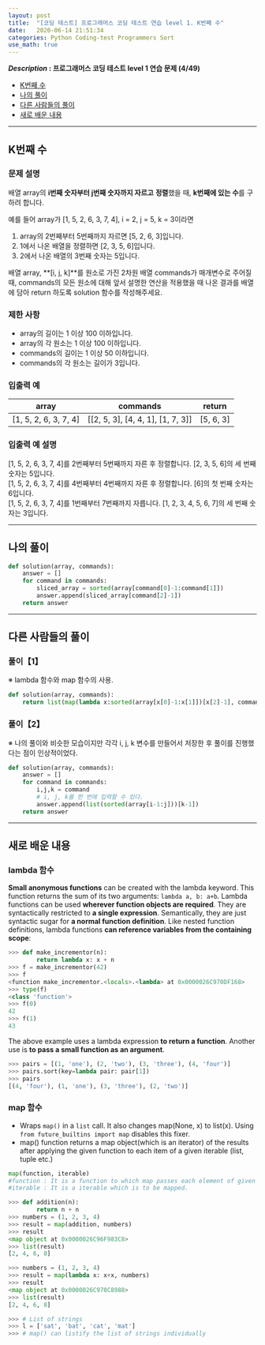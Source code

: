 ```yaml
---
layout: post
title:  "[코딩 테스트] 프로그래머스 코딩 테스트 연습 level 1. K번째 수"
date:   2020-06-14 21:51:34 
categories: Python Coding-test Programmers Sort
use_math: true
---
```


**_Description_ : 프로그래머스 코딩 테스트 level 1 연습 문제 (4/49)**

* [K번째 수](#problem-description)
* [나의 풀이](#my-solution)
* [다른 사람들의 풀이](#problem-solution)
* [새로 배운 내용](#deep)

***

## K번째 수 <a id="problem-description"></a>

### 문제 설명

배열 array의 **i번째 숫자부터 j번째 숫자까지 자르고** **정렬**했을 때, **k번째에 있는 수**를 구하려 합니다.

예를 들어 array가 [1, 5, 2, 6, 3, 7, 4], i = 2, j = 5, k = 3이라면

1.  array의 2번째부터 5번째까지 자르면 [5, 2, 6, 3]입니다.
2.  1에서 나온 배열을 정렬하면 [2, 3, 5, 6]입니다.
3.  2에서 나온 배열의 3번째 숫자는 5입니다.

배열 array, **[i, j, k]**를 원소로 가진 2차원 배열 commands가 매개변수로 주어질 때, commands의 모든 원소에 대해 앞서 설명한 연산을 적용했을 때 나온 결과를 배열에 담아 return 하도록 solution 함수를 작성해주세요.

### 제한 사항
* array의 길이는 1 이상 100 이하입니다.
* array의 각 원소는 1 이상 100 이하입니다.
* commands의 길이는 1 이상 50 이하입니다. 
* commands의 각 원소는 길이가 3입니다.

### 입출력 예
| array | commands | return |
| ----- | -------- | ------ |
| [1, 5, 2, 6, 3, 7, 4] | [[2, 5, 3], [4, 4, 1], [1, 7, 3]] | [5, 6, 3] |

### 입출력 예 설명
[1, 5, 2, 6, 3, 7, 4]를 2번째부터 5번째까지 자른 후 정렬합니다. [2, 3, 5, 6]의 세 번째 숫자는 5입니다.  
[1, 5, 2, 6, 3, 7, 4]를 4번째부터 4번째까지 자른 후 정렬합니다. [6]의 첫 번째 숫자는 6입니다.  
[1, 5, 2, 6, 3, 7, 4]를 1번째부터 7번째까지 자릅니다. [1, 2, 3, 4, 5, 6, 7]의 세 번째 숫자는 3입니다.

***

## 나의 풀이 <a id="my-solution"></a>

```python
def solution(array, commands):
    answer = []
    for command in commands:
        sliced_array = sorted(array[command[0]-1:command[1]])
        answer.append(sliced_array[command[2]-1])
    return answer
```

***

## 다른 사람들의 풀이 <a id="problem-solution"></a>

### 풀이【1】
※ lambda 함수와 map 함수의 사용.
```python
def solution(array, commands):
    return list(map(lambda x:sorted(array[x[0]-1:x[1]])[x[2]-1], commands))
```

### 풀이【2】
※ 나의 풀이와 비슷한 모습이지만 각각 i, j, k 변수를 만들어서 저장한 후 풀이를 진행했다는 점이 인상적이었다.
```python
def solution(array, commands):
    answer = []
    for command in commands:
        i,j,k = command
        # i, j, k를 한 번에 입력할 수 있다.
        answer.append(list(sorted(array[i-1:j]))[k-1])
    return answer
```

***

## 새로 배운 내용 <a id='deep'></a>

### lambda 함수

**Small anonymous functions** can be created with the lambda keyword. This function returns the sum of its two arguments: `lambda a, b: a+b`. Lambda functions can be used **wherever function objects are required**. They are syntactically restricted to **a single expression**. Semantically, they are just syntactic sugar for **a normal function definition**. Like nested function definitions, lambda functions **can reference variables from the containing scope**:
```python
>>> def make_incrementor(n):
		return lambda x: x + n
>>> f = make_incrementor(42)
>>> f
<function make_incrementor.<locals>.<lambda> at 0x0000026C970DF168>
>>> type(f)
<class 'function'>
>>> f(0)
42
>>> f(1)
43
```

The above example uses a lambda expression **to return a function**. Another use is **to pass a small function as an argument**.
```python
>>> pairs = [(1, 'one'), (2, 'two'), (3, 'three'), (4, 'four')]
>>> pairs.sort(key=lambda pair: pair[1])
>>> pairs
[(4, 'four'), (1, 'one'), (3, 'three'), (2, 'two')]
```

### map 함수

* Wraps `map()` in a `list` call. It also changes map(None, x) to list(x). Using `from future_builtins import map` disables this fixer.
*  map() function returns a map object(which is an iterator) of the results after applying the given function to each item of a given iterable (list, tuple etc.)
```python
map(function, iterable)
#function : It is a function to which map passes each element of given iterable.
#iterable : It is a iterable which is to be mapped.
```
```python
>>> def addition(n):
		return n + n
>>> numbers = (1, 2, 3, 4)
>>> result = map(addition, numbers)
>>> result
<map object at 0x0000026C96F983C8>
>>> list(result)
[2, 4, 6, 8]
```
```python
>>> numbers = (1, 2, 3, 4)
>>> result = map(lambda x: x+x, numbers)
>>> result
<map object at 0x0000026C970C8988>
>>> list(result)
[2, 4, 6, 8]
```
```python
>>> # List of strings
>>> l = ['sat', 'bat', 'cat', 'mat']
>>> # map() can listify the list of strings individually

```
<!--stackedit_data:
eyJoaXN0b3J5IjpbLTU3NDM5MzE3NiwtMjEzMzc2MDgxNywtMT
EzNjEwMDQ4MiwxNjk1Nzc2ODM2LC0xOTIzMjA0MjE5LC05MDAw
MzAxMDcsLTE5MDYzOTA4OTVdfQ==
-->